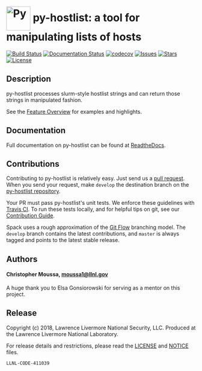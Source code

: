 # <img src="https://openclipart.org/download/284280/publicdomainq-0008487gctues.svg" width="64" valign="middle" alt="Py"/> py-hostlist: a tool for manipulating lists of hosts

[![Build Status](https://travis-ci.org/LLNL/py-hostlist.svg?branch=master)](https://travis-ci.org/LLNL/py-hostlist)
[![Documentation Status](https://readthedocs.org/projects/py-hostlist/badge/?version=latest)](https://py-hostlist.readthedocs.io/en/latest/?badge=latest)
[![codecov](https://codecov.io/gh/LLNL/py-hostlist/branch/master/graph/badge.svg)](https://codecov.io/gh/LLNL/py-hostlist)
[![Issues](https://img.shields.io/github/issues/LLNL/py-hostlist.svg)](https://github.com/LLNL/py-hostlist/issues)
[![Stars](https://img.shields.io/github/stars/LLNL/py-hostlist.svg)](https://github.com/LLNL/py-hostlist/stargazers)
[![License](https://img.shields.io/badge/license-MIT-blue.svg)](https://raw.githubusercontent.com/LLNL/py-hostlist/master/LICENSE)

## Description

py-hostlist processes slurm-style hostlist strings and can return those strings in manipulated fashion. 

See the [Feature Overview](https://py-hostlist.readthedocs.io/en/latest/features.html) for examples and highlights.

## Documentation

Full documentation on py-hostlist can be found at [ReadtheDocs](https://py-hostlist.readthedocs.io/en/latest/index.html#).

## Contributions

Contributing to py-hostlist is relatively easy. Just send us a
[pull request](https://help.github.com/articles/using-pull-requests/). When you send your request, make ``develop`` the destination branch on the [py-hostlist repository](https://github.com/LLNL/py-hostlist).

Your PR must pass py-hostlist's unit tests. We enforce these guidelines with [Travis CI](https://travis-ci.org/LLNL/py-hostlist). To run these tests locally, and for helpful tips on git, see our [Contribution Guide](https://py-hostlist.readthedocs.io/en/latest/contribution_guide.html).

Spack uses a rough approximation of the [Git Flow](http://nvie.com/posts/a-successful-git-branching-model/) branching model. The ``develop`` branch contains the latest contributions, and ``master`` is always tagged and points to the latest stable release.

## Authors

#### Christopher Moussa, moussa1@llnl.gov

A huge thank you to Elsa Gonsiorowski for serving as a mentor on this project. 

## Release

Copyright (c) 2018, Lawrence Livermore National Security, LLC.
Produced at the Lawrence Livermore National Laboratory.

For release details and restrictions, please read the [LICENSE](https://github.com/LLNL/py-hostlist/blob/master/LICENSE) and [NOTICE](https://github.com/LLNL/py-hostlist/blob/master/NOTICE) files.

`LLNL-CODE-411039`